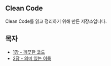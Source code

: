 ## Clean Code

Clean Code를 읽고 정리하기 위해 만든 저장소입니다.

## 목자

* [1장 - 깨끗한 코드](https://github.com/backtony/clean-code/blob/master/Chapter%201%20-%20%EA%B9%A8%EB%81%97%ED%95%9C%20%EC%BD%94%EB%93%9C.md) 
* [2장 - 의미 있는 이름](https://github.com/backtony/clean-code/blob/master/Chapter%202%20-%20%EC%9D%98%EB%AF%B8%20%EC%9E%88%EB%8A%94%20%EC%9D%B4%EB%A6%84.md) 


